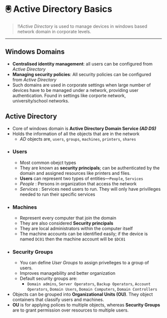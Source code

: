 # 🖲️ Active Directory Basics

> ‼️*Active Directory* is used to manage devices in windows based network domain in corporate levels. 

---

## Windows Domains
- **Centralised identity management**: all users can be configured from *Active Directory*
- **Managing security policies**: All security policies can be configured from *Active Directory*
- Such domains are used in corporate settings when large number of devices have to be managed under a network, providing user authentication. Found in settings like corporte network, university/school networks.

## Active Directory
- Core of windows domain is **Active Directory Domain Service *(AD DS)*** 
- Holds the information of all the objects that are in the network
    - *AD* objects are, `users`, `groups`, `machines`, `printers`, `shares`
- ### Users
    - Most common obejct types 
    - They are known as **security principals**; can be authenticated by the domain and assigned resources like printers and files.
    - **Users** can represent two types of entities—`People`, `Services`
    - *People* : Persons in organization that access the network
    - *Services* : Services need users to run. They will only have privilleges needed to run their specific services
- ### Machines
    - Represent every computer that join the domain
    - They are also considered **Security principals**
    - They are local administrators within the computer itself
    - The machine accounts can be identified easily; if the device is named `DC01` then the machine account will be `$DC01`
- ### Security Groups
    - You can define *User Groups* to assign privelleges to a group of users.
    - Improves managebility and better organization
    - Default security groups are:
        - `Domain admins`, `Server Operators`, `Backup Operators`, `Account Operators`, `Domain Users`, `Domain Computers`, `Domain Controllers`
- Objects can be grouped into **Organizational Units (OU)**. They object containers that classify users and machines.
- **OU** is for applying polices to multiple objects, whereas **Security Groups** are to grant permission over resources to multiple users.